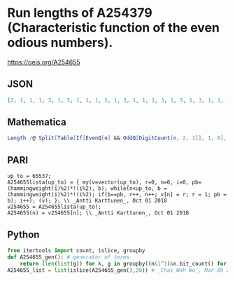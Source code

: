 # Run lengths of A254379 \(Characteristic function of the even odious numbers\)\.
https://oeis.org/A254655
## JSON
```JSON
[2, 1, 1, 1, 3, 1, 5, 1, 1, 1, 5, 1, 3, 1, 1, 1, 3, 1, 5, 1, 3, 1, 1, 1, 5, 1, 1, 1, 3, 1, 5, 1, 1, 1, 5, 1, 3, 1, 1, 1, 5, 1, 1, 1, 3, 1, 5, 1, 3, 1, 1, 1, 3, 1, 5, 1, 1, 1, 5, 1, 3, 1, 1, 1, 3, 1, 5, 1, 3, 1, 1, 1, 5, 1, 1, 1, 3, 1, 5, 1, 3, 1, 1, 1, 3, 1, 5, 1, 1, 1, 5, 1, 3, 1, 1, 1, 5, 1, 1, 1, 3, 1, 5, 1, 1]
```
## Mathematica
```Mathematica
Length /@ Split[Table[If[EvenQ[n] && OddQ[DigitCount[n, 2, 1]], 1, 0], {n, 0, 200}]] (* _Amiram Eldar_, Aug 07 2023 *)
```
## PARI
```PARI
up_to = 65537;
A254655lista(up_to) = { my(v=vector(up_to), r=0, n=0, i=0, pb=(hammingweight(i)%2)*!(i%2), b); while(n<up_to, b = (hammingweight(i)%2)*!(i%2); if(b==pb, r++, n++; v[n] = r; r = 1; pb = b); i++); (v); }; \\ _Antti Karttunen_, Oct 01 2018
v254655 = A254655lista(up_to);
A254655(n) = v254655[n]; \\ _Antti Karttunen_, Oct 01 2018
```
## Python
```Python
from itertools import count, islice, groupby
def A254655_gen(): # generator of terms
    return (len(list(g)) for k, g in groupby((n&1^1)&n.bit_count() for n in count(0)))
A254655_list = list(islice(A254655_gen(),20)) # _Chai Wah Wu_, Mar 09 2023
```
